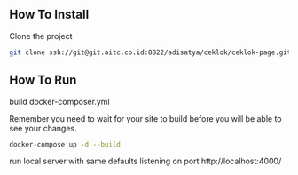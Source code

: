 ## How To Install

Clone the project

```bash
git clone ssh://git@git.aitc.co.id:8822/adisatya/ceklok/ceklok-page.git
```

## How To Run

build docker-composer.yml

Remember you need to wait for your site to build before you will be able to see your changes.

```bash
docker-compose up -d --build  
```

run local server with same defaults listening on port http://localhost:4000/

